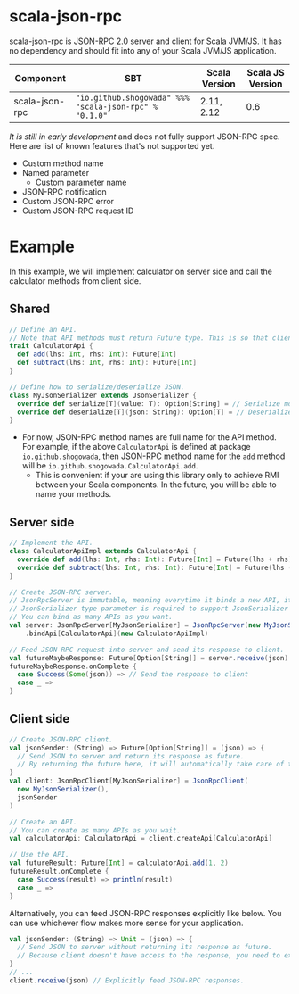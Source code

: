 # scala-json-rpc

scala-json-rpc is JSON-RPC 2.0 server and client for Scala JVM/JS. It has no dependency and should fit into any of your Scala JVM/JS application.

|Component|SBT|Scala Version|Scala JS Version|
|---|---|---|---|
|scala-json-rpc|```"io.github.shogowada" %%% "scala-json-rpc" % "0.1.0"```|2.11, 2.12|0.6|

*It is still in early development* and does not fully support JSON-RPC spec. Here are list of known features that's not supported yet.

- Custom method name
- Named parameter
    - Custom parameter name
- JSON-RPC notification
- Custom JSON-RPC error
- Custom JSON-RPC request ID

# Example

In this example, we will implement calculator on server side and call the calculator methods from client side.

## Shared

```scala
// Define an API.
// Note that API methods must return Future type. This is so that client can use the API remotely.
trait CalculatorApi {
  def add(lhs: Int, rhs: Int): Future[Int]
  def subtract(lhs: Int, rhs: Int): Future[Int]
}

// Define how to serialize/deserialize JSON.
class MyJsonSerializer extends JsonSerializer {
  override def serialize[T](value: T): Option[String] = // Serialize model into JSON
  override def deserialize[T](json: String): Option[T] = // Deserialize JSON into model
}
```

- For now, JSON-RPC method names are full name for the API method. For example, if the above ```CalculatorApi``` is defined at package ```io.github.shogowada```, then JSON-RPC method name for the ```add``` method will be ```io.github.shogowada.CalculatorApi.add```.
    - This is convenient if your are using this library only to achieve RMI between your Scala components. In the future, you will be able to name your methods.

## Server side

```scala
// Implement the API.
class CalculatorApiImpl extends CalculatorApi {
  override def add(lhs: Int, rhs: Int): Future[Int] = Future(lhs + rhs)
  override def subtract(lhs: Int, rhs: Int): Future[Int] = Future(lhs - rhs)
}

// Create JSON-RPC server.
// JsonRpcServer is immutable, meaning everytime it binds a new API, it returns a new instance of JsonRpcServer.
// JsonSerializer type parameter is required to support JsonSerializer who's implementation is macro.
// You can bind as many APIs as you want.
val server: JsonRpcServer[MyJsonSerializer] = JsonRpcServer(new MyJsonSerializer())
    .bindApi[CalculatorApi](new CalculatorApiImpl)

// Feed JSON-RPC request into server and send its response to client.
val futureMaybeResponse: Future[Option[String]] = server.receive(json)
futureMaybeResponse.onComplete {
  case Success(Some(json)) => // Send the response to client
  case _ =>
}
```

## Client side

```scala
// Create JSON-RPC client.
val jsonSender: (String) => Future[Option[String]] = (json) => {
  // Send JSON to server and return its response as future.
  // By returning the future here, it will automatically take care of the responses for you.
}
val client: JsonRpcClient[MyJsonSerializer] = JsonRpcClient(
  new MyJsonSerializer(),
  jsonSender
)

// Create an API.
// You can create as many APIs as you wait.
val calculatorApi: CalculatorApi = client.createApi[CalculatorApi]

// Use the API.
val futureResult: Future[Int] = calculatorApi.add(1, 2)
futureResult.onComplete {
  case Success(result) => println(result)
  case _ =>
}
```

Alternatively, you can feed JSON-RPC responses explicitly like below. You can use whichever flow makes more sense for your application.

```scala
val jsonSender: (String) => Unit = (json) => {
  // Send JSON to server without returning its response as future.
  // Because client doesn't have access to the response, you need to explicitly feed the response like below.
}
// ...
client.receive(json) // Explicitly feed JSON-RPC responses.
```
